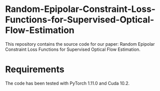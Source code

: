 # Random-Epipolar-Constraint-Loss-Functions-for-Supervised-Optical-Flow-Estimation

This repository contains the source code for our paper: Random Epipolar Constraint Loss Functions for Supervised Optical Flow Estimation.

# Requirements
The code has been tested with PyTorch 1.11.0 and Cuda 10.2.

